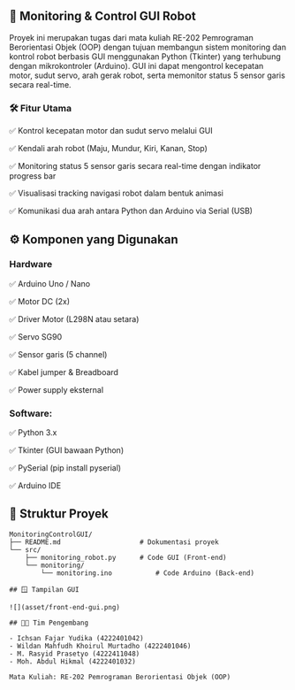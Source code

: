 ## 📡 Monitoring & Control GUI Robot

Proyek ini merupakan tugas dari mata kuliah RE-202 Pemrograman Berorientasi Objek (OOP) dengan tujuan membangun sistem monitoring dan kontrol robot berbasis GUI menggunakan Python (Tkinter) yang terhubung dengan mikrokontroler (Arduino). GUI ini dapat mengontrol kecepatan motor, sudut servo, arah gerak robot, serta memonitor status 5 sensor garis secara real-time.

### 🛠️ Fitur Utama

✅ Kontrol kecepatan motor dan sudut servo melalui GUI

✅ Kendali arah robot (Maju, Mundur, Kiri, Kanan, Stop)

✅ Monitoring status 5 sensor garis secara real-time dengan indikator progress bar

✅ Visualisasi tracking navigasi robot dalam bentuk animasi

✅ Komunikasi dua arah antara Python dan Arduino via Serial (USB)

## ⚙️ Komponen yang Digunakan

### Hardware

✅ Arduino Uno / Nano

✅ Motor DC (2x)

✅ Driver Motor (L298N atau setara)

✅ Servo SG90

✅ Sensor garis (5 channel)

✅ Kabel jumper & Breadboard

✅ Power supply eksternal

### Software:

✅ Python 3.x

✅ Tkinter (GUI bawaan Python)

✅ PySerial (pip install pyserial)

✅ Arduino IDE

## 🧩 Struktur Proyek

```
MonitoringControlGUI/
├── README.md                    # Dokumentasi proyek
└── src/
    ├── monitoring_robot.py      # Code GUI (Front-end)
    └── monitoring/
        └── monitoring.ino           # Code Arduino (Back-end)

## 🪟 Tampilan GUI

![](asset/front-end-gui.png)  

## 🧑‍💻 Tim Pengembang

- Ichsan Fajar Yudika (4222401042)
- Wildan Mahfudh Khoirul Murtadho (4222401046)
- M. Rasyid Prasetyo (4222411048)
- Moh. Abdul Hikmal (4222401032)

Mata Kuliah: RE-202 Pemrograman Berorientasi Objek (OOP)
